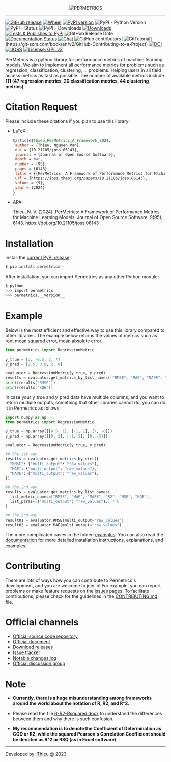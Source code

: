 
<p align="center">
<img style="max-width:100%;" 
src="https://thieu1995.github.io/post/2023-08/permetrics-01.png" 
alt="PERMETRICS"/>
</p>


---

[![GitHub release](https://img.shields.io/badge/release-2.0.0-yellow.svg)](https://github.com/thieu1995/permetrics/releases)
[![Wheel](https://img.shields.io/pypi/wheel/gensim.svg)](https://pypi.python.org/pypi/permetrics) 
[![PyPI version](https://badge.fury.io/py/permetrics.svg)](https://badge.fury.io/py/permetrics)
![PyPI - Python Version](https://img.shields.io/pypi/pyversions/permetrics.svg)
![PyPI - Status](https://img.shields.io/pypi/status/permetrics.svg)
![PyPI - Downloads](https://img.shields.io/pypi/dm/permetrics.svg)
[![Downloads](https://static.pepy.tech/badge/permetrics)](https://pepy.tech/project/permetrics)
[![Tests & Publishes to PyPI](https://github.com/thieu1995/permetrics/actions/workflows/publish-package.yaml/badge.svg)](https://github.com/thieu1995/permetrics/actions/workflows/publish-package.yaml)
![GitHub Release Date](https://img.shields.io/github/release-date/thieu1995/permetrics.svg)
[![Documentation Status](https://readthedocs.org/projects/permetrics/badge/?version=latest)](https://permetrics.readthedocs.io/en/latest/?badge=latest)
[![Chat](https://img.shields.io/badge/Chat-on%20Telegram-blue)](https://t.me/+fRVCJGuGJg1mNDg1)
![GitHub contributors](https://img.shields.io/github/contributors/thieu1995/permetrics.svg)
[![GitTutorial](https://img.shields.io/badge/PR-Welcome-%23FF8300.svg?)](https://git-scm.com/book/en/v2/GitHub-Contributing-to-a-Project)
[![DOI](https://zenodo.org/badge/280617738.svg)](https://zenodo.org/badge/latestdoi/280617738)
[![JOSS](https://joss.theoj.org/papers/10.21105/joss.06143/status.svg)](https://doi.org/10.21105/joss.06143)
[![License: GPL v3](https://img.shields.io/badge/License-GPLv3-blue.svg)](https://www.gnu.org/licenses/gpl-3.0)




PerMetrics is a python library for performance metrics of machine learning models. We aim to implement all 
performance metrics for problems such as regression, classification, clustering, ... problems. Helping users in all 
field access metrics as fast as possible. The number of available metrics include **111 (47 regression metrics, 20 classification metrics, 44 clustering 
metrics)**


# Citation Request 

Please include these citations if you plan to use this library:

- LaTeX:

   ```bibtex
  @article{Thieu_PerMetrics_A_Framework_2024,
    author = {Thieu, Nguyen Van},
    doi = {10.21105/joss.06143},
    journal = {Journal of Open Source Software},
    month = mar,
    number = {95},
    pages = {6143},
    title = {{PerMetrics: A Framework of Performance Metrics for Machine Learning Models}},
    url = {https://joss.theoj.org/papers/10.21105/joss.06143},
    volume = {9},
    year = {2024}
  }
   ```

- APA:

  Thieu, N. V. (2024). PerMetrics: A Framework of Performance Metrics for Machine Learning Models. Journal of Open Source Software, 9(95), 6143. https://doi.org/10.21105/joss.06143


# Installation

Install the [current PyPI release](https://pypi.python.org/pypi/permetrics):
```sh 
$ pip install permetrics
```

After installation, you can import Permetrics as any other Python module:

```sh
$ python
>>> import permetrics
>>> permetrics.__version__
```

# Example

Below is the most efficient and effective way to use this library compared to other libraries. 
The example below returns the values of metrics such as root mean squared error, mean absolute error...

```python
from permetrics import RegressionMetric

y_true = [3, -0.5, 2, 7]
y_pred = [2.5, 0.0, 2, 8]

evaluator = RegressionMetric(y_true, y_pred)
results = evaluator.get_metrics_by_list_names(["RMSE", "MAE", "MAPE", "R2", "NSE", "KGE"])
print(results["RMSE"])
print(results["KGE"])
```

In case your y_true and y_pred data have multiple columns, and you want to return multiple outputs, something that other libraries cannot do, you can do it in Permetrics as follows:


```python
import numpy as np
from permetrics import RegressionMetric

y_true = np.array([[0.5, 1], [-1, 1], [7, -6]])
y_pred = np.array([[0, 2], [-1, 2], [8, -5]])

evaluator = RegressionMetric(y_true, y_pred)

## The 1st way
results = evaluator.get_metrics_by_dict({
  "RMSE": {"multi_output": "raw_values"},
  "MAE": {"multi_output": "raw_values"},
  "MAPE": {"multi_output": "raw_values"},
})

## The 2nd way
results = evaluator.get_metrics_by_list_names(
  list_metric_names=["RMSE", "MAE", "MAPE", "R2", "NSE", "KGE"],
  list_paras=[{"multi_output": "raw_values"},] * 6
)

## The 3rd way
result01 = evaluator.RMSE(multi_output="raw_values")
result02 = evaluator.MAE(multi_output="raw_values")
```

The more complicated cases in the folder: [examples](/examples). You can also read the [documentation](https://permetrics.readthedocs.io/) 
for more detailed installation instructions, explanations, and examples.


# Contributing

There are lots of ways how you can contribute to Permetrics's development, and you are welcome to join in! For example, 
you can report problems or make feature requests on the [issues](/issues) pages. To facilitate contributions, 
please check for the guidelines in the [CONTRIBUTING.md](/CONTRIBUTING.md) file.


# Official channels 

* [Official source code repository](https://github.com/thieu1995/permetrics)
* [Official document](https://permetrics.readthedocs.io/)
* [Download releases](https://pypi.org/project/permetrics/) 
* [Issue tracker](https://github.com/thieu1995/permetrics/issues) 
* [Notable changes log](/ChangeLog.md)
* [Official discussion group](https://t.me/+fRVCJGuGJg1mNDg1) 


# Note

* **Currently, there is a huge misunderstanding among frameworks around the world about the notation of R, R2, and R^2.** 
* Please read the file [R-R2-Rsquared.docx](.github/assets/R-R2-Rsquared.docx) to understand the differences between them and why there is such confusion.

* **My recommendation is to denote the Coefficient of Determination as COD or R2, while the squared Pearson's 
  Correlation Coefficient should be denoted as R^2 or RSQ (as in Excel software).**


---

Developed by: [Thieu](mailto:nguyenthieu2102@gmail.com?Subject=Permetrics_QUESTIONS) @ 2023
